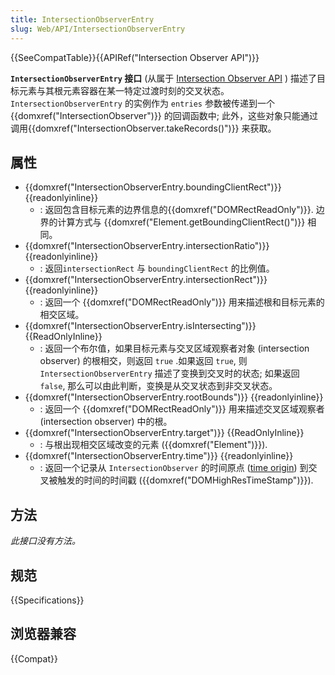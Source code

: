 ```yaml
---
title: IntersectionObserverEntry
slug: Web/API/IntersectionObserverEntry
---
```


{{SeeCompatTable}}{{APIRef("Intersection Observer API")}}

**`IntersectionObserverEntry` 接口** (从属于 [Intersection Observer API](/zh-CN/docs/Web/API/Intersection_Observer_API) ) 描述了目标元素与其根元素容器在某一特定过渡时刻的交叉状态。`IntersectionObserverEntry` 的实例作为 `entries` 参数被传递到一个 {{domxref("IntersectionObserver")}} 的回调函数中; 此外，这些对象只能通过调用{{domxref("IntersectionObserver.takeRecords()")}} 来获取。

## 属性

- {{domxref("IntersectionObserverEntry.boundingClientRect")}} {{readonlyinline}}
  - : 返回包含目标元素的边界信息的{{domxref("DOMRectReadOnly")}}. 边界的计算方式与 {{domxref("Element.getBoundingClientRect()")}} 相同。
- {{domxref("IntersectionObserverEntry.intersectionRatio")}} {{readonlyinline}}
  - : 返回`intersectionRect` 与 `boundingClientRect` 的比例值。
- {{domxref("IntersectionObserverEntry.intersectionRect")}} {{readonlyinline}}
  - : 返回一个 {{domxref("DOMRectReadOnly")}} 用来描述根和目标元素的相交区域。
- {{domxref("IntersectionObserverEntry.isIntersecting")}} {{ReadOnlyInline}}
  - : 返回一个布尔值，如果目标元素与交叉区域观察者对象 (intersection observer) 的根相交，则返回 `true` .如果返回 `true`, 则 `IntersectionObserverEntry` 描述了变换到交叉时的状态; 如果返回 `false`, 那么可以由此判断，变换是从交叉状态到非交叉状态。
- {{domxref("IntersectionObserverEntry.rootBounds")}} {{readonlyinline}}
  - : 返回一个 {{domxref("DOMRectReadOnly")}} 用来描述交叉区域观察者 (intersection observer) 中的根。
- {{domxref("IntersectionObserverEntry.target")}} {{ReadOnlyInline}}
  - : 与根出现相交区域改变的元素 ({{domxref("Element")}}).
- {{domxref("IntersectionObserverEntry.time")}} {{readonlyinline}}
  - : 返回一个记录从 `IntersectionObserver` 的时间原点 ([time origin](/zh-CN/docs/Web/API/DOMHighResTimeStamp#The_time_origin)) 到交叉被触发的时间的时间戳 ({{domxref("DOMHighResTimeStamp")}}).

## 方法

_此接口没有方法。_

## 规范

{{Specifications}}

## 浏览器兼容

{{Compat}}
